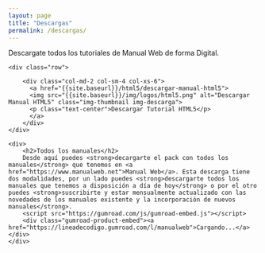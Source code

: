```yaml
---
layout: page
title: "Descargas"
permalink: /descargas/
---
```


Descargate todos los tutoriales de Manual Web de forma Digital.

<div class="container-fluid">

    <div class="row">

        <div class="col-md-2 col-sm-4 col-xs-6">
          <a href="{{site.baseurl}}/html5/descargar-manual-html5">
          <img src="{{site.baseurl}}/img/logos/html5.png" alt="Descargar Manual HTML5" class="img-thumbnail img-descarga">          
          <p class="text-center">Descargar Tutorial HTML5</p>
          </a>
        </div>
    </div>

    <div>
        <h2>Todos los manuales</h2>
        Desde aquí puedes <strong>decargarte el pack con todos los manuales</strong> que tenemos en <a href="https://www.manualweb.net">Manual Web</a>. Esta descarga tiene dos modalidades, por un lado puedes <strong>descargarte todos los manuales que tenemos a disposición a día de hoy</strong> o por el otro puedes <strong>suscribirte y estar mensualmente actualizado con las novedades de los manuales existente y la incorporación de nuevos manuales</strong>.
        <script src="https://gumroad.com/js/gumroad-embed.js"></script>
        <div class="gumroad-product-embed"><a href="https://lineadecodigo.gumroad.com/l/manualweb">Cargando...</a></div>
    </div>

</div>
